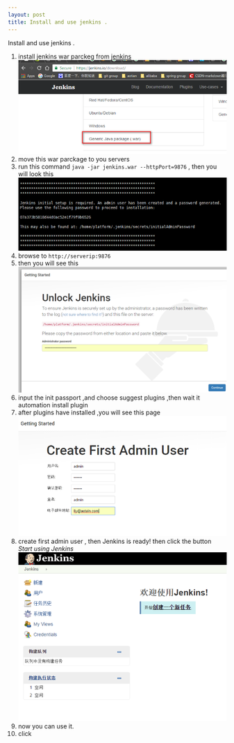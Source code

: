 ```yaml
---
layout: post
title: Install and use jenkins .
---
```


Install and use jenkins .

1. install jenkins war parckeg from [jenkins](https://jenkins.io)
    ![images help](/images/008.png)
2. move this war parckage to you servers
3. run this command `java -jar jenkins.war --httpPort=9876`  , then you will look this 
    ![images help](/images/010.png)
4. browse to `http://serverip:9876`
5. then you will see this
    ![images help](/images/009.png)
6. input the init  passport ,and choose suggest plugins ,then wait it automation install plugin
7. after plugins have installed ,you will see this page 
    ![images help](/images/011.png)
8. create first admin user , then Jenkins is ready! then click the button *Start using Jenkins*
    ![images help](/images/012.png)
9. now you can use it.
10. click 